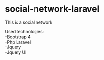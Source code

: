# social-network-laravel

This is a social network

Used technologies:<br>
-Bootstrap 4 <br>
-Php Laravel <br>
-Jquery <br>
-Jquery UI
